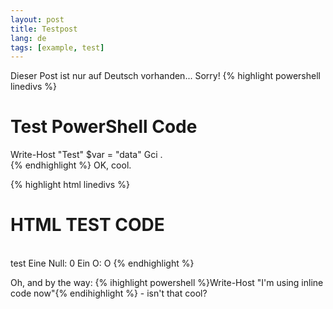 ```yaml
---
layout: post
title: Testpost
lang: de
tags: [example, test]
---
```

Dieser Post ist nur auf Deutsch vorhanden... Sorry!
{% highlight powershell linedivs %}
# Test PowerShell Code
Write-Host "Test"
$var = "data"
Gci .\
{% endhighlight %}
OK, cool.

{% highlight html linedivs %}
<h1>HTML TEST CODE</h1>
<br />
test
Eine Null: 0
Ein O: O
<!-- hallo -->
{% endhighlight %}

Oh, and by the way: {% ihighlight powershell %}Write-Host "I'm using inline code now"{% endihighlight %} - isn't that cool?